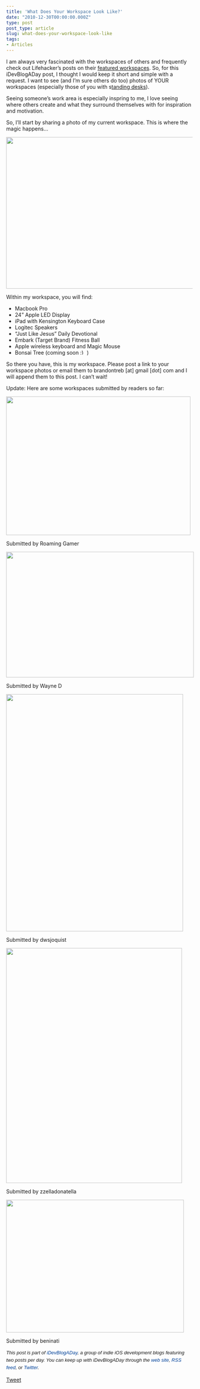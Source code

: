 ```yaml
---
title: 'What Does Your Workspace Look Like?'
date: "2010-12-30T00:00:00.000Z"
type: post 
post_type: article
slug: what-does-your-workspace-look-like
tags: 
- Articles
---
```

I am always very fascinated with the workspaces of others and frequently check out Lifehacker&#8217;s posts on their [featured workspaces][1]. So, for this iDevBlogADay post, I thought I would keep it short and simple with a request. I want to see (and I&#8217;m sure others do too) photos of YOUR workspaces (especially those of you with s[tanding desks][2]).

Seeing someone&#8217;s work area is especially inspring to me, I love seeing where others create and what they surround themselves with for inspiration and motivation.

So, I&#8217;ll start by sharing a photo of my current workspace. This is where the magic happens&#8230;

<img class="alignnone size-full wp-image-1341" title="image" src="http://brandontreb.com/wp-content/uploads/2010/12/image.jpeg" alt="" width="548" height="409" />

Within my workspace, you will find:

  * Macbook Pro
  * 24&#8221; Apple LED Display
  * iPad with Kensington Keyboard Case
  * Logitec Speakers
  * &#8220;Just Like Jesus&#8221; Daily Devotional
  * Embark (Target Brand) Fitness Ball
  * Apple wireless keyboard and Magic Mouse
  * Bonsai Tree (coming soon <img src="http://brandontreb.com/wp-includes/images/smilies/simple-smile.png" alt=":)" class="wp-smiley" style="height: 1em; max-height: 1em;" /> )

So there you have, this is my workspace. Please post a link to your workspace photos or email them to brandontreb [at] gmail [dot] com and I will append them to this post. I can&#8217;t wait!

Update: Here are some workspaces submitted by readers so far:

<div class="wp-caption alignnone" style="width: 508px">
  <img class="  " title="Roaming Gamer" src="http://roaminggamer.com/wp-content/uploads/2010/12/myWorkspace.jpg" alt="" width="498" height="374" /> 
  
  <p class="wp-caption-text">
    Submitted by Roaming Gamer
  </p>
</div>

<div class="wp-caption alignnone" style="width: 517px">
  <img class="     " title="Wayne D" src="http://cl.ly/1f08221S1I0s27370b0i/workspaceWKD.jpg" alt="" width="507" height="339" /> 
  
  <p class="wp-caption-text">
    Submitted by Wayne D
  </p>
</div>

<div class="wp-caption alignnone" style="width: 488px">
  <img title="dwsjoquist" src="http://desmond.yfrog.com/Himg619/scaled.php?tn=0&server=619&filename=8jael.jpg&xsize=640&ysize=640" alt="" width="478" height="640" /> 
  
  <p class="wp-caption-text">
    Submitted by dwsjoquist
  </p>
</div>

<div class="wp-caption alignnone" style="width: 485px">
  <img class="    " title="zzelladonatella" src="http://s3.amazonaws.com/twitpic/photos/large/217685907.jpg?AWSAccessKeyId=0ZRYP5X5F6FSMBCCSE82&Expires=1294094520&Signature=EFY%2B%2Bl4BAieFdfo124GAnn0%2FLZs%3D" alt="" width="475" height="634" /> 
  
  <p class="wp-caption-text">
    Submitted by zzelladonatella
  </p>
</div>

<div class="wp-caption alignnone" style="width: 490px">
  <img class=" " title="beninati" src="http://desmond.yfrog.com/Himg610/scaled.php?tn=0&server=610&filename=0nt6.jpg&xsize=640&ysize=640" alt="" width="480" height="358" /> 
  
  <p class="wp-caption-text">
    Submitted by beninati
  </p>
</div>

<span style="font-family: ‘Lucida Grande’;"><strong><span style="font-weight: normal;"><span style="font-family: arial, verdana, tahoma, sans-serif; font-size: 13px; line-height: 20px;"><em>﻿﻿This post is part of <a style="text-decoration: none; color: #004199; padding: 0px; margin: 0px;" href="http://idevblogaday.com/">iDevBlogADay</a>, a group of indie iOS development blogs featuring two posts per day. You can keep up with iDevBlogADay through the <a style="text-decoration: none; color: #004199; padding: 0px; margin: 0px;" href="http://idevblogaday.com/">web site</a>, <a style="text-decoration: none; color: #004199; padding: 0px; margin: 0px;" href="http://feeds.feedburner.com/idevblogaday">RSS feed</a>, or <a style="text-decoration: none; color: #004199; padding: 0px; margin: 0px;" href="http://twitter.com/#search?q=%23idevblogaday">Twitter</a>.</em></span></span></strong></span>

<div style="">
  <a href="http://twitter.com/share" class="twitter-share-button" data-count="horizontal" data-text="What Does Your Workspace Look Like?" data-url="http://brandontreb.com/what-does-your-workspace-look-like"  data-via="brandontreb" data-related="brandontreb:">Tweet</a>
</div>

 [1]: http://lifehacker.com/tag/featured-workspace/
 [2]: http://gamesfromwithin.com/my-standing-desk-experiment